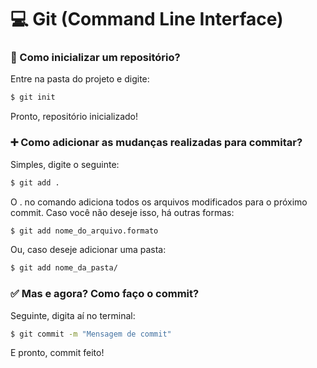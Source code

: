 # 💻 Git (Command Line Interface)

### 🚀 Como inicializar um repositório?

Entre na pasta do projeto e digite:

```sh
$ git init
```

Pronto, repositório inicializado!

### ➕ Como adicionar as mudanças realizadas para commitar?

Simples, digite o seguinte:

```sh
$ git add .
```

O  .  no comando adiciona todos os arquivos modificados para o próximo commit. Caso você não deseje isso, há outras formas:

```sh
$ git add nome_do_arquivo.formato
```

Ou, caso deseje adicionar uma pasta:

```sh
$ git add nome_da_pasta/
```

### ✅ Mas e agora? Como faço o commit?

Seguinte, digita aí no terminal:
```sh
$ git commit -m "Mensagem de commit"
```

E pronto, commit feito!